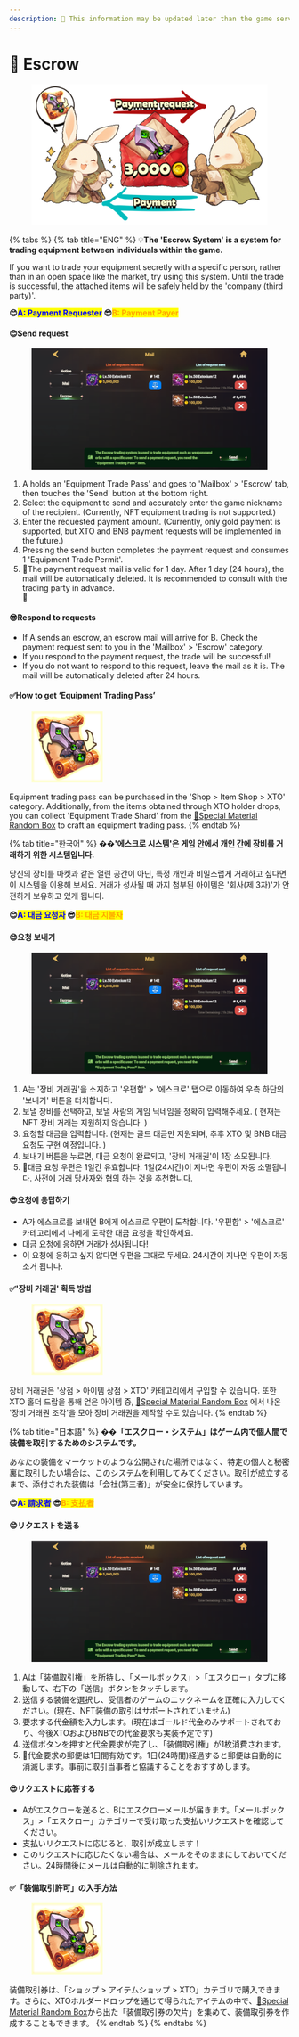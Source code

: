 ```yaml
---
description: 🛑 This information may be updated later than the game server data.
---
```


# 📩 Escrow

<figure><img src="../.gitbook/assets/EscrowGuide.png" alt=""><figcaption></figcaption></figure>

{% tabs %}
{% tab title="ENG" %}
💡**The 'Escrow System' is a system for trading equipment between individuals within the game.**&#x20;

If you want to trade your equipment secretly with a specific person, rather than in an open space like the market, try using this system. Until the trade is successful, the attached items will be safely held by the 'company (third party)'.

**😊**<mark style="color:blue;">**A: Payment Requester**</mark>**&#x20;      😎**<mark style="color:orange;">**B: Payment Payer**</mark>

#### 😊Send request

<figure><img src="../.gitbook/assets/image (603).png" alt=""><figcaption></figcaption></figure>

1. A holds an 'Equipment Trade Pass' and goes to 'Mailbox' > 'Escrow' tab, then touches the 'Send' button at the bottom right.&#x20;
2. Select the equipment to send and accurately enter the game nickname of the recipient. (Currently, NFT equipment trading is not supported.)&#x20;
3. Enter the requested payment amount. (Currently, only gold payment is supported, but XTO and BNB payment requests will be implemented in the future.)&#x20;
4. Pressing the send button completes the payment request and consumes 1 'Equipment Trade Permit'.&#x20;
5. 🛑The payment request mail is valid for 1 day. After 1 day (24 hours), the mail will be automatically deleted. It is recommended to consult with the trading party in advance.\
   💠

#### 😎Respond to requests

* If A sends an escrow, an escrow mail will arrive for B. Check the payment request sent to you in the 'Mailbox' > 'Escrow' category.&#x20;
* If you respond to the payment request, the trade will be successful!&#x20;
* If you do not want to respond to this request, leave the mail as it is. The mail will be automatically deleted after 24 hours.

#### ✅How to get ‘Equipment Trading Pass’

<figure><img src="../.gitbook/assets/Item_8015.png" alt=""><figcaption></figcaption></figure>

Equipment trading pass can be purchased in the 'Shop > Item Shop > XTO' category. Additionally, from the items obtained through XTO holder drops, you can collect 'Equipment Trade Shard' from the [🌷Special Material Random Box](../item-info/random-box-info.md#special-material-random-box) to craft an equipment trading pass.
{% endtab %}

{% tab title="한국어" %}
�&#xDCA1;**'에스크로 시스템'은 게임 안에서 개인 간에 장비를 거래하기 위한 시스템입니다.**&#x20;

당신의 장비를 마켓과 같은 열린 공간이 아닌, 특정 개인과 비밀스럽게 거래하고 싶다면 이 시스템을 이용해 보세요. 거래가 성사될 때 까지 첨부된 아이템은 '회사(제 3자)'가 안전하게 보유하고 있게 됩니다.

**😊**<mark style="color:blue;">**A: 대금 요청자**</mark>**&#x20;      😎**<mark style="color:orange;">**B: 대금 지불자**</mark>

#### 😊요청 보내기

<figure><img src="../.gitbook/assets/image (603).png" alt=""><figcaption></figcaption></figure>

1. A는 '장비 거래권'을 소지하고 '우편함' > '에스크로' 탭으로 이동하여 우측 하단의 '보내기' 버튼을 터치합니다.&#x20;
2. 보낼 장비를 선택하고, 보낼 사람의 게임 닉네임을 정확히 입력해주세요. ( 현재는 NFT 장비 거래는 지원하지 않습니다. )
3. 요청할 대금을 입력합니다. (현재는 골드 대금만 지원되며, 추후 XTO 및  BNB 대금 요청도 구현 예정입니다. )
4. 보내기 버튼을 누르면, 대금 요청이 완료되고, '장비 거래권'이 1장 소모됩니다.
5. 🛑대금 요청 우편은 1일간 유효합니다. 1일(24시간)이 지나면 우편이 자동 소멸됩니다. 사전에 거래 당사자와 협의 하는 것을 추천합니다.

#### 😎요청에 응답하기

* A가 에스크로를 보내면 B에게 에스크로 우편이 도착합니다. '우편함' > '에스크로' 카테고리에서 나에게 도착한 대금 요청을 확인하세요.
* 대금 요청에 응하면 거래가 성사됩니다!
* 이 요청에 응하고 싶지 않다면 우편을 그대로 두세요. 24시간이 지나면 우편이 자동 소거 됩니다.

#### ✅'장비 거래권' 획득 방법

<figure><img src="../.gitbook/assets/Item_8015.png" alt=""><figcaption></figcaption></figure>

장비 거래권은 '상점 > 아이템 상점 > XTO' 카테고리에서 구입할 수 있습니다. 또한XTO 홀더 드랍을 통해 얻은 아이템 중, [🌷Special Material Random Box](../item-info/random-box-info.md#special-material-random-box) 에서 나온 '장비 거래권 조각'을 모아 장비 거래권을 제작할 수도 있습니다.&#x20;
{% endtab %}

{% tab title="日本語" %}
�&#xDCA1;**「エスクロー・システム」はゲーム内で個人間で装備を取引するためのシステムです。**

あなたの装備をマーケットのような公開された場所ではなく、特定の個人と秘密裏に取引したい場合は、このシステムを利用してみてください。取引が成立するまで、添付された装備は「会社(第三者)」が安全に保持しています。

**😊**<mark style="color:blue;">**A: 請求者**</mark>**&#x20;      😎**<mark style="color:orange;">**B: 支払者**</mark>

#### 😊リクエストを送る

<figure><img src="../.gitbook/assets/image (603).png" alt=""><figcaption></figcaption></figure>

1. Aは「装備取引権」を所持し、「メールボックス」>「エスクロー」タブに移動して、右下の「送信」ボタンをタッチします。&#x20;
2. 送信する装備を選択し、受信者のゲームのニックネームを正確に入力してください。(現在、NFT装備の取引はサポートされていません)&#x20;
3. 要求する代金額を入力します。(現在はゴールド代金のみサポートされており、今後XTOおよびBNBでの代金要求も実装予定です)&#x20;
4. 送信ボタンを押すと代金要求が完了し、「装備取引権」が1枚消費されます。&#x20;
5. 🛑代金要求の郵便は1日間有効です。1日(24時間)経過すると郵便は自動的に消滅します。事前に取引当事者と協議することをおすすめします。

#### 😎リクエストに応答する

* Aがエスクローを送ると、Bにエスクローメールが届きます。「メールボックス」>「エスクロー」カテゴリーで受け取った支払いリクエストを確認してください。&#x20;
* 支払いリクエストに応じると、取引が成立します！&#x20;
* このリクエストに応じたくない場合は、メールをそのままにしておいてください。24時間後にメールは自動的に削除されます。

#### ✅「装備取引許可」の入手方法

<figure><img src="../.gitbook/assets/Item_8015.png" alt=""><figcaption></figcaption></figure>

装備取引券は、「ショップ > アイテムショップ > XTO」カテゴリで購入できます。さらに、XTOホルダードロップを通じて得られたアイテムの中で、[🌷Special Material Random Box](../item-info/random-box-info.md#special-material-random-box)から出た「装備取引券の欠片」を集めて、装備取引券を作成することもできます。
{% endtab %}
{% endtabs %}
